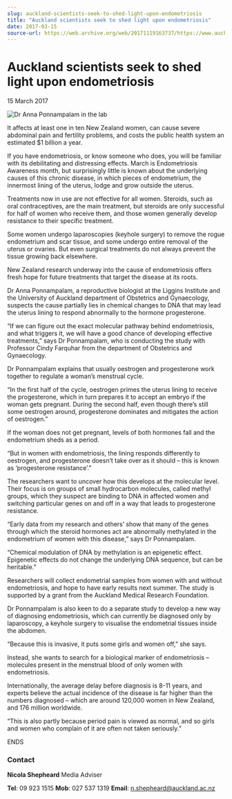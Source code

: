 ```yaml
---
slug: auckland-scientists-seek-to-shed-light-upon-endometriosis
title: "Auckland scientists seek to shed light upon endometriosis"
date: 2017-03-15
source-url: https://web.archive.org/web/20171119163737/https://www.auckland.ac.nz/en/about/news-events-and-notices/news/news-2017/03/auckland-scientists-seek-shed-light-endometriosis.html
---
```

Auckland scientists seek to shed light upon endometriosis
=========================================================

15 March 2017

![Dr Anna Ponnampalam in the lab](https://www.auckland.ac.nz/en/about/news-events-and-notices/news/news-2017/03/auckland-scientists-seek-shed-light-endometriosis/_jcr_content/par/textimage/image.img.jpg/1508445534409.jpg "Dr Anna Ponnampalam in the lab")

It affects at least one in ten New Zealand women, can cause severe abdominal pain and fertility problems, and costs the public health system an estimated $1 billion a year.

If you have endometriosis, or know someone who does, you will be familiar with its debilitating and distressing effects. March is Endometriosis Awareness month, but surprisingly little is known about the underlying causes of this chronic disease, in which pieces of endometrium, the innermost lining of the uterus, lodge and grow outside the uterus.

Treatments now in use are not effective for all women. Steroids, such as oral contraceptives, are the main treatment, but steroids are only successful for half of women who receive them, and those women generally develop resistance to their specific treatment.

Some women undergo laparoscopies (keyhole surgery) to remove the rogue endometrium and scar tissue, and some undergo entire removal of the uterus or ovaries. But even surgical treatments do not always prevent the tissue growing back elsewhere.

New Zealand research underway into the cause of endometriosis offers fresh hope for future treatments that target the disease at its roots.

Dr Anna Ponnampalam, a reproductive biologist at the Liggins Institute and the University of Auckland department of Obstetrics and Gynaecology, suspects the cause partially lies in chemical changes to DNA that may lead the uterus lining to respond abnormally to the hormone progesterone.

“If we can figure out the exact molecular pathway behind endometriosis, and what triggers it, we will have a good chance of developing effective treatments,” says Dr Ponnampalam, who is conducting the study with Professor Cindy Farquhar from the department of Obstetrics and Gynaecology.

Dr Ponnampalam explains that usually oestrogen and progesterone work together to regulate a woman’s menstrual cycle.

“In the first half of the cycle, oestrogen primes the uterus lining to receive the progesterone, which in turn prepares it to accept an embryo if the woman gets pregnant. During the second half, even though there’s still some oestrogen around, progesterone dominates and mitigates the action of oestrogen.”

If the woman does not get pregnant, levels of both hormones fall and the endometrium sheds as a period.

“But in women with endometriosis, the lining responds differently to oestrogen, and progesterone doesn’t take over as it should – this is known as ‘progesterone resistance’.”

The researchers want to uncover how this develops at the molecular level. Their focus is on groups of small hydrocarbon molecules, called methyl groups, which they suspect are binding to DNA in affected women and switching particular genes on and off in a way that leads to progesterone resistance.

“Early data from my research and others’ show that many of the genes through which the steroid hormones act are abnormally methylated in the endometrium of women with this disease,” says Dr Ponnampalam.

“Chemical modulation of DNA by methylation is an epigenetic effect. Epigenetic effects do not change the underlying DNA sequence, but can be heritable.”

Researchers will collect endometrial samples from women with and without endometriosis, and hope to have early results next summer. The study is supported by a grant from the Auckland Medical Research Foundation.

Dr Ponnampalam is also keen to do a separate study to develop a new way of diagnosing endometriosis, which can currently be diagnosed only by laparoscopy, a keyhole surgery to visualise the endometrial tissues inside the abdomen.

“Because this is invasive, it puts some girls and women off,” she says.

Instead, she wants to search for a biological marker of endometriosis – molecules present in the menstrual blood of only women with endometriosis.

Internationally, the average delay before diagnosis is 8-11 years, and experts believe the actual incidence of the disease is far higher than the numbers diagnosed – which are around 120,000 women in New Zealand, and 176 million worldwide.

“This is also partly because period pain is viewed as normal, and so girls and women who complain of it are often not taken seriously.”

ENDS

### **Contact**

**Nicola Shepheard** Media Adviser

**Tel**: 09 923 1515 **Mob**: 027 537 1319 **Email**: n.shepheard@auckland.ac.nz
